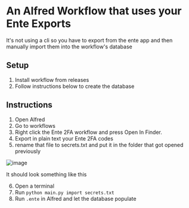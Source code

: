 # An Alfred Workflow that uses your Ente Exports

It's not using a cli so you have to export from the ente app and then manually import them into the workflow's database

## Setup

1. Install workflow from releases
2. Follow instructions below to create the database

## Instructions

1. Open Alfred
2. Go to workflows
3. Right click the Ente 2FA workflow and press Open In Finder.
4. Export in plain text your Ente 2FA codes
5. rename that file to secrets.txt and put it in the folder that got opened previously

![image](https://github.com/user-attachments/assets/0964cb6c-e453-4be9-a8a8-2891001f2762)

It should look something like this
  
6. Open a terminal
7. Run `python main.py import secrets.txt`
8. Run `.ente` in Alfred and let the database populate